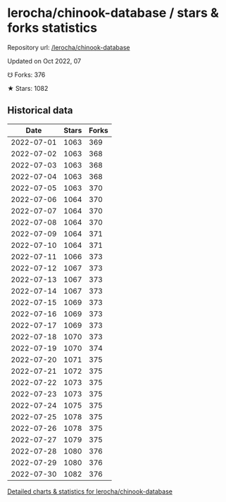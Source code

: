 # lerocha/chinook-database / stars & forks statistics

Repository url: [/lerocha/chinook-database](https://github.com/lerocha/chinook-database)

Updated on Oct 2022, 07

☋ Forks: 376

★ Stars: 1082

## Historical data
| Date | Stars | Forks |
|------|-------|-------|
| 2022-07-01 | 1063 | 369 | 
| 2022-07-02 | 1063 | 368 | 
| 2022-07-03 | 1063 | 368 | 
| 2022-07-04 | 1063 | 368 | 
| 2022-07-05 | 1063 | 370 | 
| 2022-07-06 | 1064 | 370 | 
| 2022-07-07 | 1064 | 370 | 
| 2022-07-08 | 1064 | 370 | 
| 2022-07-09 | 1064 | 371 | 
| 2022-07-10 | 1064 | 371 | 
| 2022-07-11 | 1066 | 373 | 
| 2022-07-12 | 1067 | 373 | 
| 2022-07-13 | 1067 | 373 | 
| 2022-07-14 | 1067 | 373 | 
| 2022-07-15 | 1069 | 373 | 
| 2022-07-16 | 1069 | 373 | 
| 2022-07-17 | 1069 | 373 | 
| 2022-07-18 | 1070 | 373 | 
| 2022-07-19 | 1070 | 374 | 
| 2022-07-20 | 1071 | 375 | 
| 2022-07-21 | 1072 | 375 | 
| 2022-07-22 | 1073 | 375 | 
| 2022-07-23 | 1073 | 375 | 
| 2022-07-24 | 1075 | 375 | 
| 2022-07-25 | 1078 | 375 | 
| 2022-07-26 | 1078 | 375 | 
| 2022-07-27 | 1079 | 375 | 
| 2022-07-28 | 1080 | 376 | 
| 2022-07-29 | 1080 | 376 | 
| 2022-07-30 | 1082 | 376 | 


[Detailed charts & statistics for lerocha/chinook-database](https://reviewgithub.com/rep/lerocha/chinook-database)
